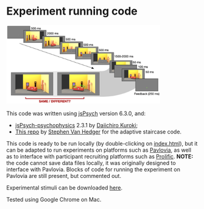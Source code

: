 # Experiment running code

<!--![](example_trial.png)-->
<img src="example_trial.png" alt="Outline of trial in the behavioral experiment" width="80%" height="80%">

This code was written using [jsPsych](https://www.jspsych.org/6.3/) version 6.3.0, and:
- [jsPsych-psychophysics](https://jspsychophysics.hes.kyushu-u.ac.jp/) 2.3.1 by [Daiichiro Kuroki](https://github.com/kurokida/);
- [This repo](https://github.com/svanhedger/jspsych/tree/master/scripts/backward-digit-span/) by [Stephen Van Hedger](https://svanhedger.github.io/) for the adaptive staircase code.

This code is ready to be run locally (by double-clicking on [index.html](index.html)), but it can be adapted to run experiments on platforms such as [Pavlovia](https://pavlovia.org/), as well as to interface with participant recruiting platforms such as [Prolific](https://www.prolific.co/). **NOTE:** the code cannot save data files locally, it was originally designed to interface with Pavlovia. Blocks of code for running the experiment on Pavlovia are still present, but commented out.

Experimental stimuli can be downloaded [here](https://osf.io/wnefh/).

Tested using Google Chrome on Mac.